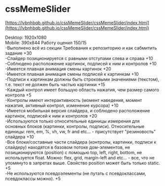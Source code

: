 # cssMemeSlider

[https://lvbnhbqb.github.io/cssMemeSlider/cssMemeSlider/index.html](https://lvbnhbqb.github.io/cssMemeSlider/cssMemeSlider/index.html)

Desktop: 1920x1080<br>
Mobile: 390x844
Работу оценил 150/15 <br>
-Выполнено всё из секции Требования к репозиторию и как сабмитить задание +30<br>
-Слайдер позиционируется с равными отступами слева и справа +10<br>
-Соблюдено расположение картинок, подписей к ним и контролов +10<br>
-Имеется плавная анимация смены картинок +20<br>
-Имеется плавная анимация смены подписей к картинкам +10<br>
-Подписи к картинкам должны быть строковыми значениями (текстом), т.е. текст не должен быть частью картинки +15<br>
-Каждый контрол имеет большую область нажатия, чем размер самого контрола +5<br>
-Контролы имеют интерактивность (момент наведения, момент нажатия, активный контрол, изменение курсора) +10<br>
-Имеется мобильная версия слайдера, и соблюдено расположение картинок, подписей к ним и контролов +20<br>
-Используются только относительные единицы измерения для основных блоков (картинки, контролы, подписи). Относительные единицы: rem, em, %, vh, vw, fr and etc... - присутствует "резиновость" слайдера +10<br>
-Все блоки/составные части слайдера (контролы, картинки, подписи к слайдеру) находятся в базовом потоке дом-элементов, не позиционируются (position) с помощью top, left, right, bottom, не используется float. Можно: flex, grid, margin-left and etc... - все, что не упомянуто в запретах выше. Свойство position может быть только static. +5<br>
-Не используются псевдоэлементы (не путать с псевдоклассами, псевдоклассы можно). +5<br>
